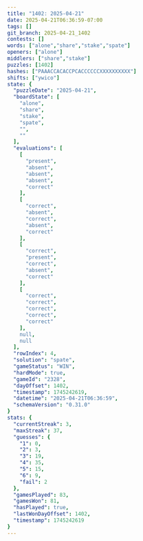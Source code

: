```yaml
---
title: "1402: 2025-04-21"
date: 2025-04-21T06:36:59-07:00
tags: []
git_branch: 2025-04-21_1402
contests: []
words: ["alone","share","stake","spate"]
openers: ["alone"]
middlers: ["share","stake"]
puzzles: [1402]
hashes: ["PAAACCACACCPCACCCCCCXXXXXXXXXX"]
shifts: ["ywico"]
state: {
  "puzzleDate": "2025-04-21",
  "boardState": [
    "alone",
    "share",
    "stake",
    "spate",
    "",
    ""
  ],
  "evaluations": [
    [
      "present",
      "absent",
      "absent",
      "absent",
      "correct"
    ],
    [
      "correct",
      "absent",
      "correct",
      "absent",
      "correct"
    ],
    [
      "correct",
      "present",
      "correct",
      "absent",
      "correct"
    ],
    [
      "correct",
      "correct",
      "correct",
      "correct",
      "correct"
    ],
    null,
    null
  ],
  "rowIndex": 4,
  "solution": "spate",
  "gameStatus": "WIN",
  "hardMode": true,
  "gameId": "2328",
  "dayOffset": 1402,
  "timestamp": 1745242619,
  "datetime": "2025-04-21T06:36:59",
  "schemaVersion": "0.31.0"
}
stats: {
  "currentStreak": 3,
  "maxStreak": 37,
  "guesses": {
    "1": 0,
    "2": 3,
    "3": 19,
    "4": 35,
    "5": 15,
    "6": 9,
    "fail": 2
  },
  "gamesPlayed": 83,
  "gamesWon": 81,
  "hasPlayed": true,
  "lastWonDayOffset": 1402,
  "timestamp": 1745242619
}
---
```

<!-- more -->
